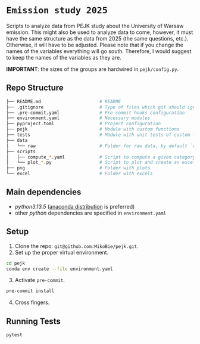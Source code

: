 # `Emission study 2025`

Scripts to analyze data from PEJK study about the University of Warsaw
emission. This might also be used to analyze data to come, however, it must
have the same structure as the data from 2025 (the same questions, etc.).
Otherwise, it will have to be adjusted. Please note that if you change the
names of the variables everything will go south. Therefore, I would suggest to
keep the names of the variables as they are. 

**IMPORTANT**: the sizes of the groups are hardwired in `pejk/config.py`.

## Repo Structure

```bash
├── README.md                      # README
├── .gitignore                     # Type of files which git should ignore
├── .pre-commit.yaml               # Pre-commit hooks configuration
├── environment.yaml               # Necessary modules
├── pyproject.toml                 # Project configuration
├── pejk                           # Module with custom functions
├── tests                          # Module with unit tests of custom functions
├── data                           
│   └── raw                        # Folder for raw data, by default `raw_data.sav`
├── scripts                           
│   ├── compute_*.yaml             # Script to compute a given category
│   └── plot_*.py                  # Script to plot and create an excel file for a given category
├── png                            # Folder with plots                           
└── excel                          # Folder with excels
```

## Main dependencies

* _python3.13.5_ ([anaconda distribution](https://www.anaconda.com/products/distribution) is preferred)
* other _python_ dependencies are specified in `environment.yaml`


## Setup

1. Clone the repo: `git@github.com:MikoBie/pejk.git`.
2. Set up the proper virtual environment.
```bash
cd pejk
conda env create --file environment.yaml
```
3. Activate `pre-commit`.
```bash
pre-commit install
```
4. Cross fingers.

## Running Tests

```bash
pytest
```
